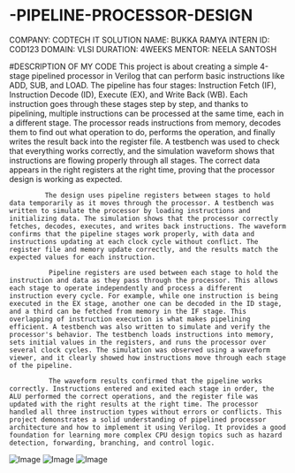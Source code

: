 # -PIPELINE-PROCESSOR-DESIGN  


COMPANY: CODTECH IT SOLUTION
NAME: BUKKA RAMYA
INTERN ID: COD123
DOMAIN: VLSI
DURATION: 4WEEKS
MENTOR: NEELA SANTOSH 


#DESCRIPTION OF MY CODE
            This project is about creating a simple 4-stage pipelined processor in Verilog that can perform basic instructions like ADD, SUB, and LOAD. The pipeline has four stages: Instruction Fetch (IF), Instruction Decode (ID), Execute (EX), and Write Back (WB). Each instruction goes through these stages step by step, and thanks to pipelining, multiple instructions can be processed at the same time, each in a different stage. The processor reads instructions from memory, decodes them to find out what operation to do, performs the operation, and finally writes the result back into the register file. A testbench was used to check that everything works correctly, and the simulation waveform shows that instructions are flowing properly through all stages. The correct data appears in the right registers at the right time, proving that the processor design is working as expected.

             The design uses pipeline registers between stages to hold data temporarily as it moves through the processor. A testbench was written to simulate the processor by loading instructions and initializing data. The simulation shows that the processor correctly fetches, decodes, executes, and writes back instructions. The waveform confirms that the pipeline stages work properly, with data and instructions updating at each clock cycle without conflict. The register file and memory update correctly, and the results match the expected values for each instruction.

              Pipeline registers are used between each stage to hold the instruction and data as they pass through the processor. This allows each stage to operate independently and process a different instruction every cycle. For example, while one instruction is being executed in the EX stage, another one can be decoded in the ID stage, and a third can be fetched from memory in the IF stage. This overlapping of instruction execution is what makes pipelining efficient. A testbench was also written to simulate and verify the processor's behavior. The testbench loads instructions into memory, sets initial values in the registers, and runs the processor over several clock cycles. The simulation was observed using a waveform viewer, and it clearly showed how instructions move through each stage of the pipeline.

              The waveform results confirmed that the pipeline works correctly. Instructions entered and exited each stage in order, the ALU performed the correct operations, and the register file was updated with the right results at the right time. The processor handled all three instruction types without errors or conflicts. This project demonstrates a solid understanding of pipelined processor architecture and how to implement it using Verilog. It provides a good foundation for learning more complex CPU design topics such as hazard detection, forwarding, branching, and control logic.

![Image](https://github.com/user-attachments/assets/78aad877-717e-4119-9971-b86d66b45a97)
![Image](https://github.com/user-attachments/assets/828fb8b7-76fc-4e45-9bc9-7df3e093a8d4)
![Image](https://github.com/user-attachments/assets/efee69a4-d156-44d5-a1da-218dc5c38165)
